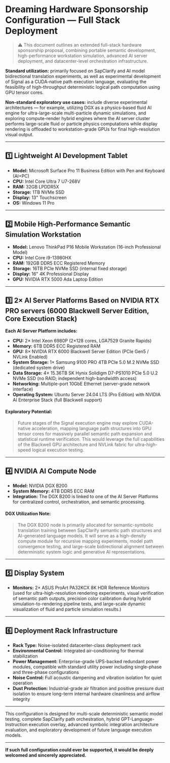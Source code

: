 # Dreaming Hardware Sponsorship Configuration — Full Stack Deployment

> ⚠ This document outlines an extended full-stack hardware sponsorship proposal, combining portable semantic development, high-performance workstation simulation, advanced AI server deployment, and datacenter-level orchestration infrastructure.

**Standard utilization:** primarily focused on SapClarify and AI model bidirectional translation experiments, as well as experimental development of Signal as a CUDA-native path execution language, evaluating the feasibility of high-throughput deterministic logical path computation using GPU tensor cores.  

**Non-standard exploratory use cases:** include diverse experimental architectures — for example, utilizing DGX as a physics-based fluid AI engine for ultra-large-scale multi-particle dynamic simulations, and exploring compute-render hybrid engines where the AI server cluster performs large-scale fluid or particle physics computations while display rendering is offloaded to workstation-grade GPUs for final high-resolution visual output.

---

## 1️⃣ Lightweight AI Development Tablet

- **Model:** Microsoft Surface Pro 11 Business Edition with Pen and Keyboard (AI+PC)
- **CPU:** Intel Core Ultra 7 U7-268V
- **RAM:** 32GB LPDDR5X
- **Storage:** 1TB NVMe SSD
- **Display:** 13" Touchscreen
- **OS:** Windows 11 Pro

---

## 2️⃣ Mobile High-Performance Semantic Simulation Workstation

- **Model:** Lenovo ThinkPad P16 Mobile Workstation (16-inch Professional Model)
- **CPU:** Intel Core i9-13980HX
- **RAM:** 192GB DDR5 ECC Registered Memory
- **Storage:** 16TB PCIe NVMe SSD (internal fixed storage)
- **Display:** 16" 4K Professional Display
- **GPU:** NVIDIA RTX 5000 Ada Laptop Edition

---

## 3️⃣ 2× AI Server Platforms Based on NVIDIA RTX PRO servers (6000 Blackwell Server Edition, Core Execution Stack)

**Each AI Server Platform includes:**

- **CPU:** 2× Intel Xeon 6980P (2×128 cores, LGA7529 Granite Rapids)
- **Memory:** 6TB DDR5 ECC Registered RAM
- **GPU:** 8× NVIDIA RTX 6000 Blackwell Server Edition (PCIe Gen5 / NVLink Enabled)
- **System Storage:** 1× Samsung 9100 PRO 4TB PCIe 5.0 M.2 NVMe SSD (dedicated system drive)
- **Data Storage:** 4× 15.36TB SK Hynix Solidigm D7-PS1010 PCIe 5.0 U.2 NVMe SSD (no RAID; independent high-bandwidth access)
- **Networking:** Multiple-port 10GbE Ethernet (server-grade network interface)
- **Operating System:** Ubuntu Server 24.04 LTS (Pro Edition) with NVIDIA AI Enterprise Stack (full Blackwell support)

#### **Exploratory Potential:**  
> Future stages of the Signal execution engine may explore CUDA-native acceleration, mapping language path structures into GPU tensor cores for massively parallel semantic path expansion and statistical runtime verification. This would leverage the full capabilities of the Blackwell GPU architecture and NVLink fabric for ultra-high-speed logical execution testing.

---

## 4️⃣ NVIDIA AI Compute Node

- **Model:** NVIDIA DGX B200
- **System Memory:** 4TB DDR5 ECC RAM
- **Integration:** The DGX B200 is linked to one of the AI Server Platforms for centralized control, orchestration, and semantic processing.

#### **DGX Utilization Note:**  
> The DGX B200 node is primarily allocated for semantic-symbolic translation training between SapClarify semantic path structures and AI-generated language models. It will serve as a high-density compute module for recursive mapping experiments, model path convergence testing, and large-scale bidirectional alignment between deterministic system logic and generative AI representations.

---

## 5️⃣ Display System

- **Monitors:** 2× ASUS ProArt PA32KCX 8K HDR Reference Monitors  
  (used for ultra-high-resolution rendering experiments, visual verification of semantic path outputs, precision color calibration during hybrid simulation-to-rendering pipeline tests, and large-scale dynamic visualization of fluid and particle simulation results.)

---

## 6️⃣ Deployment Rack Infrastructure

- **Rack Type:** Noise-isolated datacenter-class deployment rack
- **Environmental Control:** Integrated air-conditioning for thermal stabilization
- **Power Management:** Enterprise-grade UPS-backed redundant power modules, compatible with standard utility power including single-phase and three-phase configurations
- **Noise Control:** Full acoustic dampening and vibration isolation for quiet operation
- **Dust Protection:** Industrial-grade air filtration and positive pressure dust isolation to ensure long-term internal hardware cleanliness and airflow integrity

---

This configuration is designed for multi-scale deterministic semantic model testing, complete SapClarify path orchestration, hybrid GPT-Language-Instruction execution overlay, advanced symbolic integration architecture evaluation, and exploratory development of future language execution models.

---

**If such full configuration could ever be supported, it would be deeply welcomed and sincerely appreciated.**
